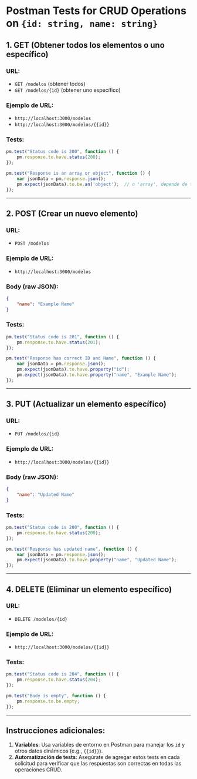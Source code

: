 
# Postman Tests for CRUD Operations on `{id: string, name: string}`

## 1. GET (Obtener todos los elementos o uno específico)

### **URL**: 
- `GET /modelos` (obtener todos)
- `GET /modelos/{id}` (obtener uno específico)

### **Ejemplo de URL**:
- `http://localhost:3000/modelos`
- `http://localhost:3000/modelos/{{id}}`

### **Tests**:

```javascript
pm.test("Status code is 200", function () {
    pm.response.to.have.status(200);
});

pm.test("Response is an array or object", function () {
    var jsonData = pm.response.json();
    pm.expect(jsonData).to.be.an('object');  // o 'array', depende de tu respuesta
});
```

---

## 2. POST (Crear un nuevo elemento)

### **URL**: 
- `POST /modelos`

### **Ejemplo de URL**:
- `http://localhost:3000/modelos`

### **Body (raw JSON)**:
```json
{
    "name": "Example Name"
}
```

### **Tests**:

```javascript
pm.test("Status code is 201", function () {
    pm.response.to.have.status(201);
});

pm.test("Response has correct ID and Name", function () {
    var jsonData = pm.response.json();
    pm.expect(jsonData).to.have.property("id");
    pm.expect(jsonData).to.have.property("name", "Example Name");
});
```

---

## 3. PUT (Actualizar un elemento específico)

### **URL**: 
- `PUT /modelos/{id}`

### **Ejemplo de URL**:
- `http://localhost:3000/modelos/{{id}}`

### **Body (raw JSON)**:
```json
{
    "name": "Updated Name"
}
```

### **Tests**:

```javascript
pm.test("Status code is 200", function () {
    pm.response.to.have.status(200);
});

pm.test("Response has updated name", function () {
    var jsonData = pm.response.json();
    pm.expect(jsonData).to.have.property("name", "Updated Name");
});
```

---

## 4. DELETE (Eliminar un elemento específico)

### **URL**: 
- `DELETE /modelos/{id}`

### **Ejemplo de URL**:
- `http://localhost:3000/modelos/{{id}}`

### **Tests**:

```javascript
pm.test("Status code is 204", function () {
    pm.response.to.have.status(204);
});

pm.test("Body is empty", function () {
    pm.response.to.be.empty;
});
```

---

## Instrucciones adicionales:

1. **Variables**: Usa variables de entorno en Postman para manejar los `id` y otros datos dinámicos (e.g., `{{id}}`).
2. **Automatización de tests**: Asegúrate de agregar estos tests en cada solicitud para verificar que las respuestas son correctas en todas las operaciones CRUD.
